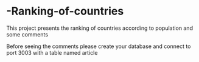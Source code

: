 # -Ranking-of-countries
This project presents the ranking of countries according to population and some comments


Before seeing the comments please create your database and connect to port 3003 with a table named article
